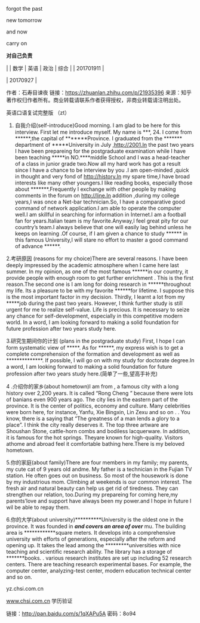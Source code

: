 forgot the past  

new tomorrow

and now

carry on

**对自己负责**


|           | 数学 | 英语 | 政治 | 综合 |
| 201701911 | 




| 20170927  | 





作者：石寿目谏夜
链接：https://zhuanlan.zhihu.com/p/21935396
来源：知乎
著作权归作者所有。商业转载请联系作者获得授权，非商业转载请注明出处。

英语口语复试完整版 （zt）

1. 自我介绍(self-introduce)Good morning. I am glad to be here for this interview. First let me introduce myself. My name is ***, 24. I come from ******,the capital of *******Province. I graduated from the ******* department of *****University in July ,http://2001.In the past two years I have been prepareing for the postgraduate examination while I have been teaching *****in NO.****middle School and I was a head-teacher of a class in junior grade two.Now all my hard work has got a result since I have a chance to be interview by you .I am open-minded ,quick in thought and very fond of http://history.In my spare time,I have broad interests like many other youngers.I like reading books, especially those about *******.Frequently I exchange with other people by making comments in the forum on http://line.In addition ,during my college years,I was once a Net-bar technician.So, I have a comparative good command of network application.I am able to operate the computer well.I am skillful in searching for information in Internet.I am a football fan for years.Italian team is my favorite.Anyway,I feel great pity for our country’s team.I always believe that one will easily lag behind unless he keeps on learning .Of course, if I am given a chance to study ****** in this famous University,I will stare no effort to master a good command of advance ******.


2.考研原因 (reasons for my choice)There are several reasons. I have been deeply impressed by the academic atmosphere when I came here last summer. In my opinion, as one of the most famous ******in our country, it provide people with enough room to get further enrichment . This is the first reason.The second one is I am long for doing research in ******throughout my life. Its a pleasure to be with my favorite ******for lifetime. I suppose this is the most important factor in my decision. Thirdly, I learnt a lot from my *****job during the past two years. However, I think further study is still urgent for me to realize self-value. Life is precious. It is necessary to seize any chance for self-development, especially in this competitive modern world. In a word, I am looking forward to making a solid foundation for future profession after two years study here.


3.研究生期间你的计划 (plans in the postgraduate study) First, I hope I can form systematic view of *****. As for ******, my express wish is to get a complete comprehension of the formation and development as well as **************. If possible, I will go on with my study for doctorate degree.In a word, I am looking forward to making a solid foundation for future profession after two years study here.(简单了一些,望高手补充)


4 .介绍你的家乡(about hometown)I am from  , a famous city with a long history over 2,200 years. It is called “Rong Cheng ” because there were lots of banians even 900 years ago. The city lies in the eastern part of the province. It is the center of politics, economy and culture. Many celebrities were born here, for instance, Yanfu, Xie Bingxin, Lin Zexu and so on . . You know, there is a saying that “The greatness of a man lends a glory to a place”. I think the city really deserves it. The top three artware are Shoushan Stone, cattle-horn combs and bodiless lacquerware. In addition, it is famous for the hot springs. Theyare known for high-quality. Visitors athome and abroad feel it comfortable bathing here.There is my beloved hometown.


5.你的家庭(about family)There are four members in my family; my parents, my cute cat of 9 years old andme. My father is a technician in the Fujian TV station. He often goes out on business. So most of the housework is done by my industrious mom. Climbing at weekends is our common interest. The fresh air and natural beauty can help us get rid of tiredness. They can strengthen our relation, too.During my prepareing for coming here,my parents’love and support have always been my power.and I hope in future I wil be able to repay them.

6.你的大学(about university)**********University is the oldest one in the province. It was founded in *******and covers an area of over******* mu. The building area is ************square meters. It develops into a comprehensive university with efforts of generations, especially after the reform and opening up. It takes the lead among the *********universities with nice teaching and scientific research ability. The library has a storage of *******books. . various research institutes are set up including 52 research centers. There are teaching research experimental bases. For example, the computer center, analyzing-test center, modern education technical center and so on.





yz.chsi.com.cn

www.chsi.com.cn   学历验证

链接：http://pan.baidu.com/s/1qXAPu5A 密码：8o94

